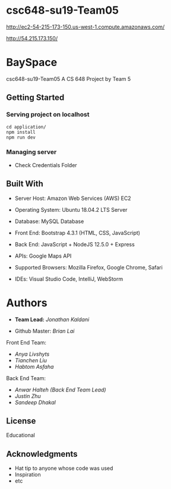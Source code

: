 # csc648-su19-Team05

http://ec2-54-215-173-150.us-west-1.compute.amazonaws.com/

http://54.215.173.150/

# BaySpace

csc648-su19-Team05
A CS 648 Project by Team 5

## Getting Started

### Serving project on localhost
```
cd application/
npm install
npm run dev
```

### Managing server
* Check Credentials Folder

## Built With

* Server Host:
  Amazon Web Services (AWS) EC2
  
* Operating System:
  Ubuntu 18.04.2 LTS Server
  
* Database:
  MySQL Database
  
* Front End:
  Bootstrap 4.3.1 (HTML, CSS, JavaScript)
  
* Back End:
JavaScript + NodeJS 12.5.0 + Express

* APIs:
Google Maps API

* Supported Browsers:
Mozilla Firefox, Google Chrome, Safari

* IDEs:
Visual Studio Code, IntelliJ, WebStorm


# Authors

* **Team Lead:** *Jonathan Kaldani*

* Github Master: *Brian Lai*

Front End Team:
- *Anya Livshyts*
- *Tianchen Liu*
- *Habtom Asfaha*


Back End Team:
- *Anwar Halteh (Back End Team Lead)*
- *Justin Zhu*
- *Sandeep Dhakal*


## License
Educational

## Acknowledgments

* Hat tip to anyone whose code was used
* Inspiration
* etc
